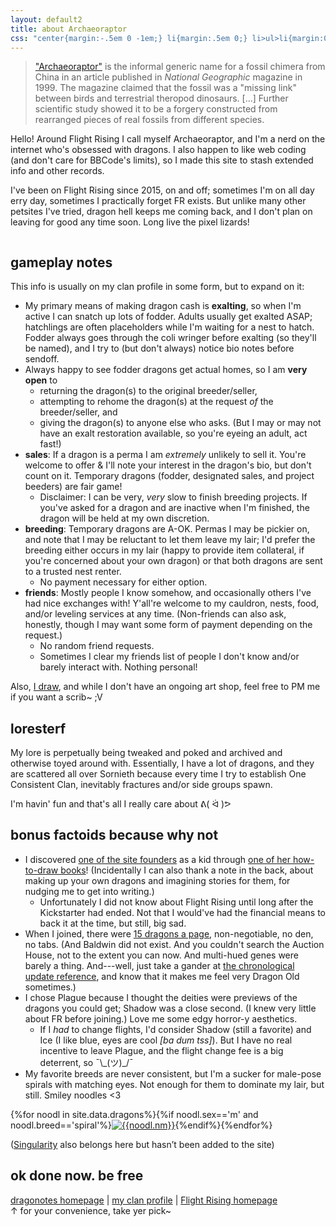 ```yaml
---
layout: default2
title: about Archaeoraptor
css: "center{margin:-.5em 0 -1em;} li{margin:.5em 0;} li>ul>li{margin:0;} h2+ul li:first-child{margin-top:.25em;} #noodles{text-align:center; color:#808080;}"
---
```

> ["Archaeoraptor"](https://en.wikipedia.org/wiki/Archaeoraptor) is the informal generic name for a fossil chimera from China in an article published in <i>National Geographic</i> magazine in 1999. The magazine claimed that the fossil was a "missing link" between birds and terrestrial theropod dinosaurs. [...] Further scientific study showed it to be a forgery constructed from rearranged pieces of real fossils from different species.

Hello! Around Flight Rising I call myself Archaeoraptor, and I'm a nerd on the internet who's obsessed with dragons. I also happen to like web coding (and don't care for BBCode's limits), so I made this site to stash extended info and other records.

I've been on Flight Rising since 2015, on and off; sometimes I'm on all day erry day, sometimes I practically forget FR exists. But unlike many other petsites I've tried, dragon hell keeps me coming back, and I don't plan on leaving for good any time soon. Long live the pixel lizards!

<center><a href="https://www1.flightrising.com/dragon/26634365"><img src="https://i.imgur.com/Nucy53v.png" alt=""/></a></center>

## gameplay notes
This info is usually on my clan profile in some form, but to expand on it:

- My primary means of making dragon cash is **exalting**, so when I'm active I can snatch up lots of fodder. Adults usually get exalted ASAP; hatchlings are often placeholders while I'm waiting for a nest to hatch. Fodder always goes through the coli wringer before exalting (so they'll be named), and I try to (but don't always) notice bio notes before sendoff.
- Always happy to see fodder dragons get actual homes, so I am **very open** to
	- returning the dragon(s) to the original breeder/seller,
	- attempting to rehome the dragon(s) at the request *of* the breeder/seller, and
	- giving the dragon(s) to anyone else who asks. (But I may or may not have an exalt restoration available, so you're eyeing an adult, act fast!)
- **sales**: If a dragon is a perma I am *extremely* unlikely to sell it. You're welcome to offer & I'll note your interest in the dragon's bio, but don't count on it. Temporary dragons (fodder, designated sales, and project beeders) are fair game!
	- Disclaimer: I can be very, *very* slow to finish breeding projects. If you've asked for a dragon and are inactive when I'm finished, the dragon will be held at my own discretion.
- **breeding**: Temporary dragons are A-OK. Permas I may be pickier on, and note that I may be reluctant to let them leave my lair; I'd prefer the breeding either occurs in my lair (happy to provide item collateral, if you're concerned about your own dragon) or that both dragons are sent to a trusted nest renter.
	- No payment necessary for either option.
- **friends**: Mostly people I know somehow, and occasionally others I've had nice exchanges with! Y'all're welcome to my cauldron, nests, food, and/or leveling services at any time. (Non-friends can also ask, honestly, though I may want some form of payment depending on the request.)
	- No random friend requests.
	- Sometimes I clear my friends list of people I don't know and/or barely interact with. Nothing personal!

Also, [I draw](https://www.deviantart.com/a-flyleaf/gallery?q=%23flightrising), and while I don't have an ongoing art shop, feel free to PM me if you want a scrib~ ;V

## loresterf
My lore is perpetually being tweaked and poked and archived and otherwise toyed around with. Essentially, I have a lot of dragons, and they are scattered all over Sornieth because every time I try to establish One Consistent Clan, inevitably fractures and/or side groups spawn.

I'm havin' fun and that's all I really care about ᕕ(&nbsp;ᐛ&nbsp;)ᕗ

## bonus factoids because why not
- I discovered [one of the site founders](https://www1.flightrising.com/clan-profile/14) as a kid through [one of her how-to-draw books](https://www1.flightrising.com/forums/gde/3053598)! (Incidentally I can also thank a note in the back, about making up your own dragons and imagining stories for them, for nudging me to get into writing.)
	- Unfortunately I did not know about Flight Rising until long after the Kickstarter had ended. Not that I would've had the financial means to back it at the time, but still, big sad.
- When I joined, there were [15 dragons a page](https://archaeoraptor-archive.tumblr.com/post/119548625225), non-negotiable, no den, no tabs. (And Baldwin did not exist. And you couldn't search the Auction House, not to the extent you can now. And multi-hued genes were barely a thing. And---well, just take a gander at [the chronological update reference](https://www1.flightrising.com/forums/gde/3053598), and know that it makes me feel very Dragon Old sometimes.)
- I chose Plague because I thought the deities were previews of the dragons you could get; Shadow was a close second. (I knew very little about FR before joining.) Love me some edgy horror-y aesthetics.
	- If I *had* to change flights, I'd consider Shadow (still a favorite) and Ice (I like blue, eyes are cool <i>[ba dum tss]</i>). But I have no real incentive to leave Plague, and the flight change fee is a big deterrent, so ¯\\\_(ツ)_/¯
- My favorite breeds are never consistent, but I'm a sucker for male-pose spirals with matching eyes. Not enough for them to dominate my lair, but still. Smiley noodles <3

<div id="noodles" class="small">{%for noodl in site.data.dragons%}{%if noodl.sex=='m' and noodl.breed=='spiral'%}<a href="https://www1.flightrising.com/dragon/{{noodl.id}}"><img src="{%include url.html%}/assets/img/dragons/{{noodl.id}}_100.png" alt="{{noodl.nm}}"/></a>{%endif%}{%endfor%}
<p>(<a href="https://www1.flightrising.com/dragon/80037268">Singularity</a> also belongs here but hasn’t been added to the site)</p></div>

## ok done now. be free
[dragonotes homepage](../) | [my clan profile](https://www1.flightrising.com/clan-profile/138250) | [Flight Rising homepage](https://www1.flightrising.com/)  
↑ for your convenience, take yer pick~